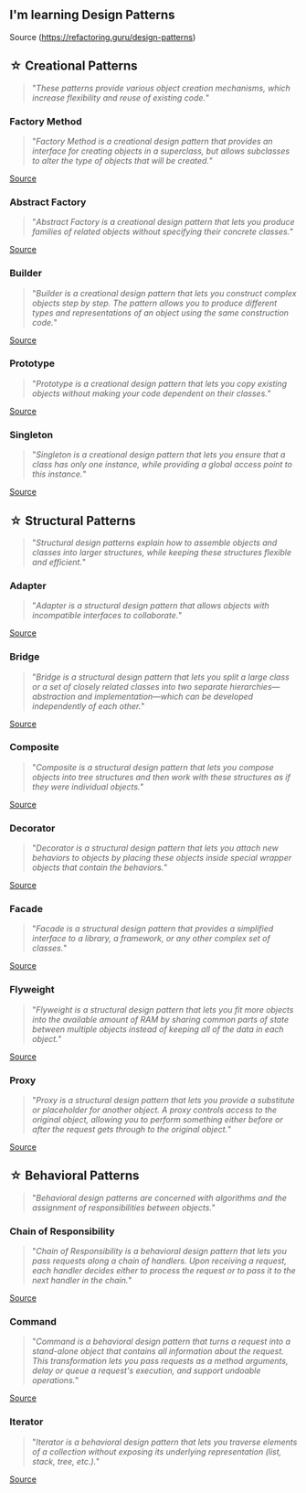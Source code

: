 ## I'm learning Design Patterns

Source (https://refactoring.guru/design-patterns)


## ☆ Creational Patterns
> "*These patterns provide various object creation mechanisms, which increase flexibility and reuse of existing code.*"

### Factory Method
> "*Factory Method is a creational design pattern that provides an interface for creating objects in a superclass, but allows subclasses to alter the type of objects that will be created.*"

[Source](https://refactoring.guru/design-patterns/factory-method)

### Abstract Factory
> "*Abstract Factory is a creational design pattern that lets you produce families of related objects without specifying their concrete classes.*"

[Source](https://refactoring.guru/design-patterns/abstract-factory)

### Builder 
> "*Builder is a creational design pattern that lets you construct complex objects step by step. The pattern allows you to produce different types and representations of an object using the same construction code.*"

[Source](https://refactoring.guru/design-patterns/builder)

### Prototype 
> "*Prototype is a creational design pattern that lets you copy existing objects without making your code dependent on their classes.*"

[Source](https://refactoring.guru/design-patterns/prototype)

### Singleton 
> "*Singleton is a creational design pattern that lets you ensure that a class has only one instance, while providing a global access point to this instance.*"

[Source](https://refactoring.guru/design-patterns/singleton)


## ☆ Structural Patterns
> "*Structural design patterns explain how to assemble objects and classes into larger structures, while keeping these structures flexible and efficient.*"

### Adapter
> "*Adapter is a structural design pattern that allows objects with incompatible interfaces to collaborate.*"

[Source](https://refactoring.guru/design-patterns/adapter)

### Bridge
> "*Bridge is a structural design pattern that lets you split a large class or a set of closely related classes into two separate hierarchies—abstraction and implementation—which can be developed independently of each other.*"

[Source](https://refactoring.guru/design-patterns/bridge)

### Composite
> "*Composite is a structural design pattern that lets you compose objects into tree structures and then work with these structures as if they were individual objects.*"

[Source](https://refactoring.guru/design-patterns/composite)

### Decorator
> "*Decorator is a structural design pattern that lets you attach new behaviors to objects by placing these objects inside special wrapper objects that contain the behaviors.*"

[Source](https://refactoring.guru/design-patterns/decorator)

### Facade
> "*Facade is a structural design pattern that provides a simplified interface to a library, a framework, or any other complex set of classes.*"

[Source](https://refactoring.guru/design-patterns/facade)

### Flyweight
> "*Flyweight is a structural design pattern that lets you fit more objects into the available amount of RAM by sharing common parts of state between multiple objects instead of keeping all of the data in each object.*"

[Source](https://refactoring.guru/design-patterns/flyweight)

### Proxy
> "*Proxy is a structural design pattern that lets you provide a substitute or placeholder for another object. A proxy controls access to the original object, allowing you to perform something either before or after the request gets through to the original object.*"

[Source](https://refactoring.guru/design-patterns/proxy)


## ☆ Behavioral Patterns
> "*Behavioral design patterns are concerned with algorithms and the assignment of responsibilities between objects.*"

### Chain of Responsibility
> "*Chain of Responsibility is a behavioral design pattern that lets you pass requests along a chain of handlers. Upon receiving a request, each handler decides either to process the request or to pass it to the next handler in the chain.*"

[Source](https://refactoring.guru/design-patterns/chain-of-responsibility)

### Command
> "*Command is a behavioral design pattern that turns a request into a stand-alone object that contains all information about the request. This transformation lets you pass requests as a method arguments, delay or queue a request's execution, and support undoable operations.*"

[Source](https://refactoring.guru/design-patterns/command)

### Iterator
> "*Iterator is a behavioral design pattern that lets you traverse elements of a collection without exposing its underlying representation (list, stack, tree, etc.).*"

[Source](https://refactoring.guru/design-patterns/iterator)

